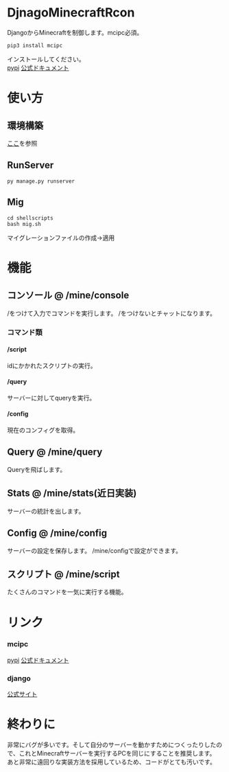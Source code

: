 # DjnagoMinecraftRcon
 DjangoからMinecraftを制御します。mcipc必須。
 ~~~~
 pip3 install mcipc
 ~~~~
 インストールしてください。<br>
 [pypi](https://pypi.org/project/mcipc/) 
 [公式ドキュメント](https://mcipc.readthedocs.io/en/latest/)
# 使い方
 ## 環境構築
 [ここ](https://github.com/ocean0801/DjangoMinecraft/wiki/Start)を参照
 ## RunServer
 ~~~~
 py manage.py runserver
 ~~~~
 ## Mig
 ~~~~
 cd shellscripts
 bash mig.sh
 ~~~~
 マイグレーションファイルの作成→適用
# 機能
 ## コンソール @ /mine/console
 /をつけて入力でコマンドを実行します。
 /をつけないとチャットになります。
 
 ### コマンド類
 #### /script <id>
 idにかかれたスクリプトの実行。
 #### /query
 サーバーに対してqueryを実行。
 #### /config
 現在のコンフィグを取得。
 ## Query @ /mine/query
 Queryを飛ばします。
 ## Stats @ /mine/stats(近日実装)
 サーバーの統計を出します。
 ## Config @ /mine/config
 サーバーの設定を保存します。
 /mine/configで設定ができます。
 ## スクリプト @ /mine/script
 たくさんのコマンドを一気に実行する機能。
# リンク
 ### mcipc
 [pypi](https://pypi.org/project/mcipc/) 
 [公式ドキュメント](https://mcipc.readthedocs.io/en/latest/)
 ### django
 [公式サイト](https://docs.djangoproject.com/ja/3.2/)
# 終わりに
 非常にバグが多いです。そして自分のサーバーを動かすためにつくったりしたので、これとMinecraftサーバーを実行するPCを同じにすることを推奨します。<br>
 あと非常に遠回りな実装方法を採用しているため、コードがとても汚いです。<br>
